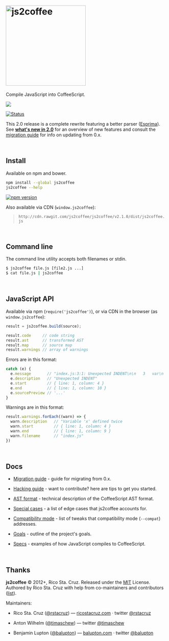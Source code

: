 # <img src="http://js2.coffee/assets/logo-white.svg" width="250" alt="js2coffee">

Compile JavaScript into CoffeeScript.

[![](http://js2.coffee/assets/screenshots/js2coffee.png)](http://js2.coffee)

[![Status](https://travis-ci.org/js2coffee/js2coffee.svg?branch=master)](https://travis-ci.org/js2coffee/js2coffee)  

This 2.0 release is a complete rewrite featuring a better parser ([Esprima]).
See **[what's new in 2.0](notes/New_in_2.0.md)** for an overview of new features
and consult the [migration guide](notes/Migration_guide.md) for info on
updating from 0.x.

<br>

## Install

Available on npm and bower.

```sh
npm install --global js2coffee
js2coffee --help
```

[![npm version](http://img.shields.io/npm/v/js2coffee.svg?style=flat)](https://npmjs.org/package/js2coffee "View this project on npm")

Also available via CDN (`window.js2coffee`):

> [](#version) `http://cdn.rawgit.com/js2coffee/js2coffee/v2.1.0/dist/js2coffee.js`

<br>

## Command line

The command line utility accepts both filenames or stdin.

```sh
$ js2coffee file.js [file2.js ...]
$ cat file.js | js2coffee
```

<br>

## JavaScript API

Available via npm (`require('js2coffee')`), or via CDN in the browser (as `window.js2coffee`):

```js
result = js2coffee.build(source);

result.code     // code string
result.ast      // transformed AST
result.map      // source map
result.warnings // array of warnings
```

Errors are in this format:

```js
catch (e) {
  e.message       // "index.js:3:1: Unexpected INDENT\n\n   3   var\n   ---^"
  e.description   // "Unexpected INDENT"
  e.start         // { line: 1, column: 4 }
  e.end           // { line: 1, column: 10 }
  e.sourcePreview // '...'
}
```

Warnings are in this format:

```js
result.warnings.forEach((warn) => {
  warn.description   // "Variable 'x' defined twice
  warn.start         // { line: 1, column: 4 }
  warn.end           // { line: 1, column: 9 }
  warn.filename      // "index.js"
})
```

<br>

## Docs

 - [Migration guide](notes/Migration_guide.md) - guide for migrating from 0.x.

 - [Hacking guide](notes/Hacking.md) - want to contribute? here are tips to get you started.

 - [AST format](notes/AST.md) - technical description of the CoffeeScript AST format.

 - [Special cases](notes/Special_cases.md) - a list of edge cases that js2coffee accounts for.

 - [Compatibility mode](notes/Special_cases.md#compatibilitymode) - list of tweaks that compatibility mode (`--compat`) addresses.

 - [Goals](notes/Goals.md) - outline of the project's goals.

 - [Specs](notes/Specs.md) - examples of how JavaScript compiles to CoffeeScript.

<br>

## Thanks

**js2coffee** © 2012+, Rico Sta. Cruz. Released under the [MIT] License.<br>
Authored by Rico Sta. Cruz with help from co-maintainers and contributors ([list][contributors]).

Maintainers:

 * Rico Sta. Cruz ([@rstacruz](https://github.com/rstacruz)) —
   [ricostacruz.com](http://ricostacruz.com) · twitter [@rstacruz](https://twitter.com/rstacruz)

 * Anton Wilhelm ([@timaschew](https://github.com/timaschew)) — twitter [@timaschew](https://twitter.com/timaschew)

 * Benjamin Lupton ([@balupton](https://github.com/balupton)) —
   [balupton.com](http://balupton.com) · twitter [@balupton](https://twitter.com/balupton)

[MIT]: http://mit-license.org/
[contributors]: http://github.com/rstacruz/js2coffee/contributors
[Esprima]: http://esprima.org/
